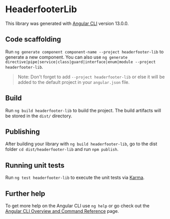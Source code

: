 # HeaderfooterLib

This library was generated with [Angular CLI](https://github.com/angular/angular-cli) version 13.0.0.

## Code scaffolding

Run `ng generate component component-name --project headerfooter-lib` to generate a new component. You can also use `ng generate directive|pipe|service|class|guard|interface|enum|module --project headerfooter-lib`.
> Note: Don't forget to add `--project headerfooter-lib` or else it will be added to the default project in your `angular.json` file. 

## Build

Run `ng build headerfooter-lib` to build the project. The build artifacts will be stored in the `dist/` directory.

## Publishing

After building your library with `ng build headerfooter-lib`, go to the dist folder `cd dist/headerfooter-lib` and run `npm publish`.

## Running unit tests

Run `ng test headerfooter-lib` to execute the unit tests via [Karma](https://karma-runner.github.io).

## Further help

To get more help on the Angular CLI use `ng help` or go check out the [Angular CLI Overview and Command Reference](https://angular.io/cli) page.
